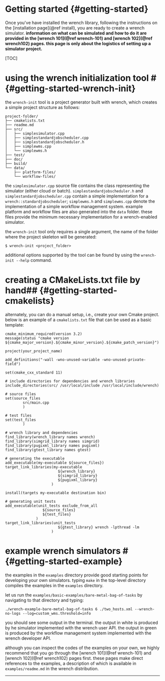 Getting started                        {#getting-started}
============

<!--
@wrenchuserdoc <div class="doc-type">user documentation</div><div class="doc-link">other: <a href="../developer/getting-started.html">developer</a> - <a href="../internal/getting-started.html">internal</a></div> @endwrenchdoc
@wrenchdeveloperdoc  <div class="doc-type">developer documentation</div><div class="doc-link">other: <a href="../user/getting-started.html">user</a> - <a href="../internal/getting-started.html">internal</a></div> @endwrenchdoc
@wrenchinternaldoc  <div class="doc-type">internal documentation</div><div class="doc-link">other: <a href="../user/getting-started.html">user</a> -  <a href="../developer/getting-started.html">developer</a></div> @endwrenchdoc
-->




Once you've have installed the wrench library, following the instructions
on the [installation page](@ref install),  you are ready to create a wrench
simulator.  **information on what can be simulated and how to do it are
provided in the [wrench 101](@ref wrench-101) and [wrench 102](@ref
wrench102) pages. this page is only about the logistics of setting up a simulator project.**

[TOC]

# using the wrench initialization tool #      {#getting-started-wrench-init}

the `wrench-init` tool is a project generator built with wrench, which creates a simple
project structure as follows:

~~~~~~~~~~~~~{.sh}
project-folder/
├── cmakelists.txt
├── readme.md
├── src/
│   ├── simplesimulator.cpp
│   ├── simplestandardjobscheduler.cpp
│   ├── simplestandardjobscheduler.h
│   ├── simplewms.cpp
│   └── simplewms.h 
├── test/
├── doc/
├── build/
└── data/
    ├── platform-files/
    └── workflow-files/
~~~~~~~~~~~~~

the `simplesimulator.cpp` source file contains the class representing the simulator 
(either cloud or batch). `simplestandardjobscheduler.h` and `simplestandardjobscheduler.cpp`
contain a simple implementation for a `wrench::standardjobscheduler`; `simplewms.h`
and `simplewms.cpp` denote the implementation of a simple workflow management system.
example platform and workflow files are also generated into the `data` folder. these
files provide the minimum necessary implementation for a wrench-enabled simulator.

the `wrench-init` tool only requires a single argument, the name of the folder where
the project skeleton will be generated: 

~~~~~~~~~~~~~{.sh}
$ wrench-init <project_folder>
~~~~~~~~~~~~~
 
additional options supported by the tool can be found by using the `wrench-init --help` 
command.



# creating a CMakeLists.txt file by hand##                {#getting-started-cmakelists}

alternately, you can do a manual setup, i.e., create your own Cmake project. 
below is an example of a `cmakelists.txt` file that can be used as a basic
template:

~~~~~~~~~~~~~{.cmake}
cmake_minimum_required(version 3.2)
message(status "cmake version ${cmake_major_version}.${cmake_minor_version}.${cmake_patch_version}")

project(your_project_name)

add_definitions("-wall -wno-unused-variable -wno-unused-private-field")

set(cmake_cxx_standard 11)

# include directories for dependencies and wrench libraries
include_directories(src/ /usr/local/include /usr/local/include/wrench)

# source files
set(source_files
        src/main.cpp
        )

# test files
set(test_files
        )

# wrench library and dependencies
find_library(wrench_library names wrench)
find_library(simgrid_library names simgrid)
find_library(pugixml_library names pugixml)
find_library(gtest_library names gtest)

# generating the executable
add_executable(my-executable ${source_files})
target_link_libraries(my-executable 
                        ${wrench_library} 
                        ${simgrid_library} 
                        ${pugixml_library} 
                     )

install(targets my-executable destination bin)

# generating unit tests
add_executable(unit_tests exclude_from_all 
                 ${source_files} 
                 ${test_files}
              )
target_link_libraries(unit_tests 
                        ${gtest_library} wrench -lpthread -lm
                     )
~~~~~~~~~~~~~




# example wrench simulators  #         {#getting-started-example}

the examples in the ```examples``` directory provide good starting points
for developing your own simulators.  typing `make` in the top-level
directory compiles the examples in the ```examples``` directory.


let us run the ```examples/basic-examples/bare-metal-bag-of-tasks``` by 
navigating to that directory and typing:

~~~~~~~~~~~~~{.sh}
./wrench-example-bare-metal-bag-of-tasks 6 ./two_hosts.xml --wrench-no-logs --log=custom_wms.threshold=info
~~~~~~~~~~~~~

you should see some output in the terminal. the output in white is
produced by he simulator implemented with the wrench user API.  the output
in green is produced by the  workflow management system implemented with
the wrench developer API.

although you can inspect the codes of the examples on your own, we highly
recommend that you go through the [wrench 101](@ref wrench-101) and [wrench
102](@ref wrench102) pages first. these pages make direct references to the
examples, a description of which is available in ```examples/readme.md```
in the wrench distribution.

---

